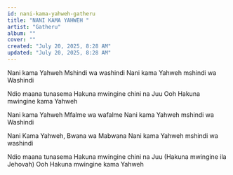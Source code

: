 ```yaml
---
id: nani-kama-yahweh-gatheru
title: "NANI KAMA YAHWEH "
artist: "Gatheru"
album: ""
cover: ""
created: "July 20, 2025, 8:28 AM"
updated: "July 20, 2025, 8:28 AM"
---
```


Nani kama Yahweh Mshindi wa washindi
Nani kama Yahweh mshindi wa Washindi

Ndio maana tunasema
Hakuna mwingine chini na Juu
Ooh Hakuna mwingine kama Yahweh

Nani kama Yahweh Mfalme wa wafalme
Nani kama Yahweh mshindi wa Washindi

Nani Kama Yahweh, Bwana wa Mabwana
Nani kama Yahweh mshindi wa washindi

Ndio maana tunasema
Hakuna mwingine chini na Juu
(Hakuna mwingine ila Jehovah)
Ooh Hakuna mwingine kama Yahweh
